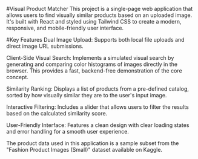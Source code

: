 #Visual Product Matcher
This project is a single-page web application that allows users to find visually similar products based on an uploaded image. It's built with React and styled using Tailwind CSS to create a modern, responsive, and mobile-friendly user interface.

#Key Features
Dual Image Upload: Supports both local file uploads and direct image URL submissions.

Client-Side Visual Search: Implements a simulated visual search by generating and comparing color histograms of images directly in the browser. This provides a fast, backend-free demonstration of the core concept.

Similarity Ranking: Displays a list of products from a pre-defined catalog, sorted by how visually similar they are to the user's input image.

Interactive Filtering: Includes a slider that allows users to filter the results based on the calculated similarity score.

User-Friendly Interface: Features a clean design with clear loading states and error handling for a smooth user experience.

The product data used in this application is a sample subset from the "Fashion Product Images (Small)" dataset available on Kaggle.
